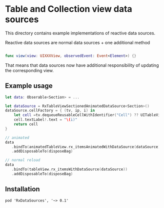 Table and Collection view data sources
======================================

This directory contains example implementations of reactive data sources.

Reactive data sources are normal data sources + one additional method

```swift

func view(view: UIXXXView, observedEvent: Event<Element>) {}

```

That means that data sources now have additional responsibility of updating the corresponding view.

## Example usage

```swift
let data: Obserable<Section> = ...

let dataSource = RxTableViewSectionedAnimatedDataSource<Section>()
dataSource.cellFactory = { (tv, ip, i) in
    let cell =tv.dequeueReusableCellWithIdentifier("Cell") ?? UITableViewCell(style:.Default, reuseIdentifier: "Cell")
    cell.textLabel!.text = "\(i)"
    return cell
}

// animated
data
   .bindTo(animatedTableView.rx_itemsAnimatedWithDataSource(dataSource))
   .addDisposableTo(disposeBag)

// normal reload
data
   .bindTo(tableView.rx_itemsWithDataSource(dataSource))
   .addDisposableTo(disposeBag)
```

## Installation

```
pod 'RxDataSources', '~> 0.1'
```
